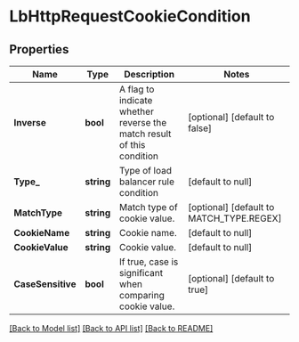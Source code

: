 # LbHttpRequestCookieCondition

## Properties
Name | Type | Description | Notes
------------ | ------------- | ------------- | -------------
**Inverse** | **bool** | A flag to indicate whether reverse the match result of this condition | [optional] [default to false]
**Type_** | **string** | Type of load balancer rule condition | [default to null]
**MatchType** | **string** | Match type of cookie value. | [optional] [default to MATCH_TYPE.REGEX]
**CookieName** | **string** | Cookie name. | [default to null]
**CookieValue** | **string** | Cookie value. | [default to null]
**CaseSensitive** | **bool** | If true, case is significant when comparing cookie value.  | [optional] [default to true]

[[Back to Model list]](../README.md#documentation-for-models) [[Back to API list]](../README.md#documentation-for-api-endpoints) [[Back to README]](../README.md)

